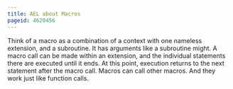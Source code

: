 ```yaml
---
title: AEL about Macros
pageid: 4620456
---
```


Think of a macro as a combination of a context with one nameless extension, and a subroutine. It has arguments like a subroutine might. A macro call can be made within an extension, and the individual statements there are executed until it ends. At this point, execution returns to the next statement after the macro call. Macros can call other macros. And they work just like function calls.

